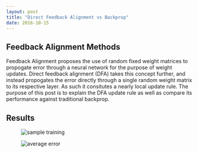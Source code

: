 ```yaml
---
layout: post
title: "Direct Feedback Alignment vs Backprop"
date: 2016-10-15
---
```


<div>

<h2>Feedback Alignment Methods</h2>

<p>Feedback Alignment proposes the use of random fixed weight matrices to propogate error through a neural network for the purpose of weight updates. Direct feedback alignment (DFA) takes this concept further, and instead propogates the error directly through a single random weight matrix to its respective layer. As such it consitutes a nearly local update rule. The purpose of this post is to explain the DFA update rule as well as compare its performance against traditional backprop. </p>

<h2>Results</h2>

<figure>
    <img src="https://github.com/dbehrlich/dbehrlich.github.io/figures/DirectFeedbackAlignement_xor.png" alt="sample training">
</figure>

<figure>
 <img src="https://github.com/dbehrlich/dbehrlich.github.io/figures/DirectFeedbackAlignement_xor_1000.png" alt="average error">
</figure>

</div>


